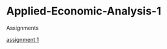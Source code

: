 # Applied-Economic-Analysis-1
Assignments

[assignment 1](https://github.com/Philinevisser/Applied-Economic-Analysis-1/blob/master/Assignment%20AEA1.ipynb)
